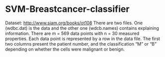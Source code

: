 # SVM-Breastcancer-classifier

Dataset: http://www.siam.org/books/ot108
There are two files. One (wdbc.dat) is the data and the other one (wdcb.names) contains explaining information.
There are m = 569 data points with n = 30 measured properties.
Each data point is represented by a row in the data file.
The first two columns present the patient number, and the classification “M” or “B” depending on whether the cells were malignant or benign.
